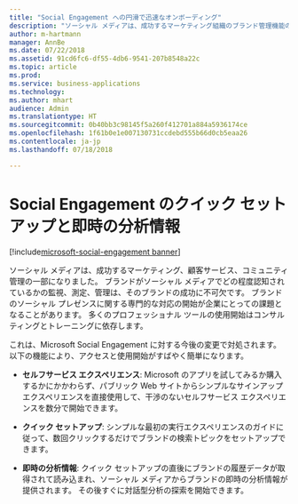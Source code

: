 ```yaml
---
title: "Social Engagement への円滑で迅速なオンボーディング"
description: "ソーシャル メディアは、成功するマーケティング組織のブランド管理機能の一部になりました。"
author: m-hartmann
manager: AnnBe
ms.date: 07/22/2018
ms.assetid: 91cd6fc6-df55-4db6-9541-207b8548a22c
ms.topic: article
ms.prod: 
ms.service: business-applications
ms.technology: 
ms.author: mhart
audience: Admin
ms.translationtype: HT
ms.sourcegitcommit: 0b40bb3c98145f5a260f412701a884a5936174ce
ms.openlocfilehash: 1f61b0e1e007130731ccdebd555b66d0cb5eaa26
ms.contentlocale: ja-jp
ms.lasthandoff: 07/18/2018

---
```

#  <a name="quick-setup-and-instant-insights-in-social-engagement"></a>Social Engagement のクイック セットアップと即時の分析情報

[!include[microsoft-social-engagement banner](../includes/microsoft-social-engagement.md)]



ソーシャル メディアは、成功するマーケティング、顧客サービス、コミュニティ管理の一部になりました。 ブランドがソーシャル メディアでどの程度認知されているかの監視、測定、管理は、そのブランドの成功に不可欠です。 ブランドのソーシャル プレゼンスに関する専門的な対応の開始が企業にとっての課題となることがあります。 多くのプロフェッショナル ツールの使用開始はコンサルティングとトレーニングに依存します。

これは、Microsoft Social Engagement に対する今後の変更で対処されます。 以下の機能により、アクセスと使用開始がすばやく簡単になります。

-   **セルフサービス エクスペリエンス**: Microsoft のアプリを試してみるか購入するかにかかわらず、パブリック Web サイトからシンプルなサインアップ エクスペリエンスを直接使用して、干渉のないセルフサービス エクスペリエンスを数分で開始できます。

-   **クイック セットアップ**: シンプルな最初の実行エクスペリエンスのガイドに従って、数回クリックするだけでブランドの検索トピックをセットアップできます。

-   **即時の分析情報**: クイック セットアップの直後にブランドの履歴データが取得されて読み込まれ、ソーシャル メディアからブランドの即時の分析情報が提供されます。 その後すぐに対話型分析の探索を開始できます。

<!-- Picture 3 -->


